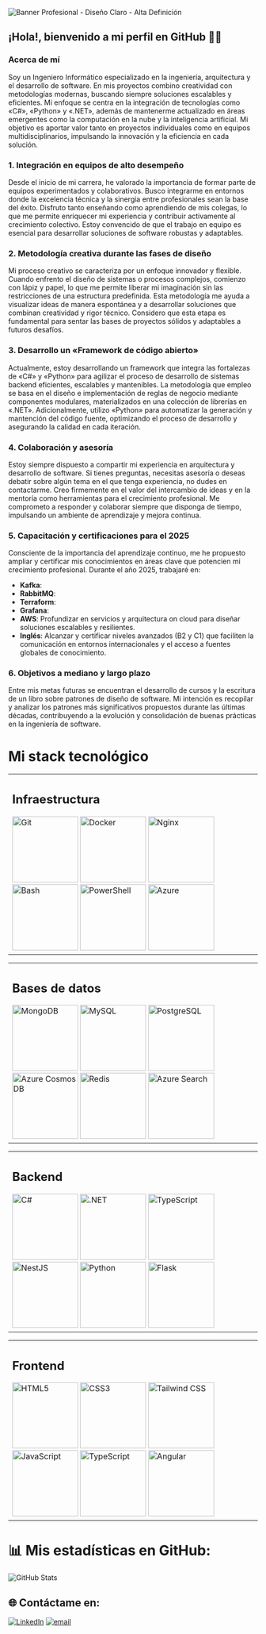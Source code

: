 ![Banner Profesional - Diseño Claro - Alta Definición](https://res.cloudinary.com/dqdvzzemd/image/upload/v1740083888/Banner_Profesional_-_Dise%C3%B1o_Claro_-_Alta_Definici%C3%B3n_mcgoiv.png)

## ¡Hola!, bienvenido a mi perfil en GitHub 👋🏻

### Acerca de mí

Soy un Ingeniero Informático especializado en la ingeniería, arquitectura y el desarrollo de software. En mis proyectos combino creatividad con metodologías modernas, buscando siempre soluciones escalables y eficientes. Mi enfoque se centra en la integración de tecnologías como «C#», «Python» y «.NET», además de mantenerme actualizado en áreas emergentes como la computación en la nube y la inteligencia artificial. Mi objetivo es aportar valor tanto en proyectos individuales como en equipos multidisciplinarios, impulsando la innovación y la eficiencia en cada solución.

### 1. Integración en equipos de alto desempeño

Desde el inicio de mi carrera, he valorado la importancia de formar parte de equipos experimentados y colaborativos. Busco integrarme en entornos donde la excelencia técnica y la sinergia entre profesionales sean la base del éxito. Disfruto tanto enseñando como aprendiendo de mis colegas, lo que me permite enriquecer mi experiencia y contribuir activamente al crecimiento colectivo. Estoy convencido de que el trabajo en equipo es esencial para desarrollar soluciones de software robustas y adaptables.

### 2. Metodología creativa durante las fases de diseño

Mi proceso creativo se caracteriza por un enfoque innovador y flexible. Cuando enfrento el diseño de sistemas o procesos complejos, comienzo con lápiz y papel, lo que me permite liberar mi imaginación sin las restricciones de una estructura predefinida. Esta metodología me ayuda a visualizar ideas de manera espontánea y a desarrollar soluciones que combinan creatividad y rigor técnico. Considero que esta etapa es fundamental para sentar las bases de proyectos sólidos y adaptables a futuros desafíos.

### 3. Desarrollo un «Framework de código abierto»

Actualmente, estoy desarrollando un framework que integra las fortalezas de «C#» y «Python» para agilizar el proceso de desarrollo de sistemas backend eficientes, escalables y mantenibles. La metodología que empleo se basa en el diseño e implementación de reglas de negocio mediante componentes modulares, materializados en una colección de librerías en «.NET». Adicionalmente, utilizo «Python» para automatizar la generación y mantención del código fuente, optimizando el proceso de desarrollo y asegurando la calidad en cada iteración.

### 4. Colaboración y asesoría

Estoy siempre dispuesto a compartir mi experiencia en arquitectura y desarrollo de software. Si tienes preguntas, necesitas asesoría o deseas debatir sobre algún tema en el que tenga experiencia, no dudes en contactarme. Creo firmemente en el valor del intercambio de ideas y en la mentoría como herramientas para el crecimiento profesional. Me comprometo a responder y colaborar siempre que disponga de tiempo, impulsando un ambiente de aprendizaje y mejora continua.

### 5. Capacitación y certificaciones para el 2025

Consciente de la importancia del aprendizaje continuo, me he propuesto ampliar y certificar mis conocimientos en áreas clave que potencien mi crecimiento profesional. Durante el año 2025, trabajaré en:

- **Kafka**: 
- **RabbitMQ**: 
- **Terraform**: 
- **Grafana**: 
- **AWS**: Profundizar en servicios y arquitectura on cloud para diseñar soluciones escalables y resilientes.
- **Inglés**: Alcanzar y certificar niveles avanzados (B2 y C1) que faciliten la comunicación en entornos internacionales y el acceso a fuentes globales de conocimiento.

### 6. Objetivos a mediano y largo plazo

Entre mis metas futuras se encuentran el desarrollo de cursos y la escritura de un libro sobre patrones de diseño de software. Mi intención es recopilar y analizar los patrones más significativos propuestos durante las últimas décadas, contribuyendo a la evolución y consolidación de buenas prácticas en la ingeniería de software.

<h1>Mi stack tecnológico</h1>
<div align="center">
  <table>
    <tr>
      <td>
        <h2>Infraestructura</h2>
        <div>
          <!-- «Git» -->
          <a href="https://github.com/"><img src="https://profilinator.rishav.dev/skills-assets/git-scm-icon.svg" alt="Git" height="133"/></a>
          <!-- «Docker» -->
          <a href="https://www.docker.com/"><img src="https://profilinator.rishav.dev/skills-assets/docker-original-wordmark.svg" alt="Docker" height="133"/></a>
          <!-- «Nginx» -->
          <a href="https://www.nginx.com/"><img src="https://profilinator.rishav.dev/skills-assets/nginx-original.svg" alt="Nginx" height="133"/></a>
          <!-- «Bash» -->
          <a href="https://www.gnu.org/software/bash/"><img src="https://profilinator.rishav.dev/skills-assets/gnu_bash-icon.svg" alt="Bash" height="133"/></a>
          <!-- «PowerShell» -->
          <a href="https://docs.microsoft.com/en-us/powershell/"><img src="https://profilinator.rishav.dev/skills-assets/powershell.png" alt="PowerShell" height="133"/></a>
          <!-- «Azure» -->
          <a href="https://azure.microsoft.com/en-in/"><img src="https://profilinator.rishav.dev/skills-assets/microsoft_azure-icon.svg" alt="Azure" height="133"/></a>
        </div>
      </td>
    </tr>
  </table>   
  <table>
    <tr>
      <td>
        <h2>Bases de datos</h2>
        <div>
          <!-- «MongoDB» -->
          <a href="https://www.mongodb.com/"><img src="https://res.cloudinary.com/dqdvzzemd/image/upload/v1740173173/1-_MongoDB_-_Tagged_e3qn8i.png" alt="MongoDB" height="133"/></a>
          <!-- «MySQL» -->
          <a href="https://www.mysql.com/"><img src="https://res.cloudinary.com/dqdvzzemd/image/upload/v1740245504/2-_MySQL_-_Tagged_hkpmid.png" alt="MySQL" height="133"/></a>
          <!-- «PostgreSQL» -->
          <a href="https://www.postgresql.org/"><img src="https://res.cloudinary.com/dqdvzzemd/image/upload/v1740246047/3-_PostgreSQL_-_Tagged_ccawcn.png" alt="PostgreSQL" height="133"/></a>
          <!-- «Azure Cosmos DB» -->
          <a href="https://learn.microsoft.com/es-es/azure/cosmos-db/"><img src="https://res.cloudinary.com/dqdvzzemd/image/upload/v1740247362/4-_Azure_Cosmos_DB_-_Tagged_luotsb.png" alt="Azure Cosmos DB" height="133"/></a>
          <!-- «Azure Cache for Redis» -->
          <a href="https://redis.io/"><img src="https://res.cloudinary.com/dqdvzzemd/image/upload/v1740249966/5-_Azure_Redis_Cache_-_Tagged_fghmgz.png" alt="Redis" height="133"/></a>
          <!-- «Azure Search» -->
          <a href="https://learn.microsoft.com/es-es/azure/search/"><img src="https://res.cloudinary.com/dqdvzzemd/image/upload/v1740249966/6-_Azure_Search_-_Tagged_wksu1d.png" alt="Azure Search" height="133"/></a>
        </div>
      </td>
    </tr>
  </table>
  <table>
    <tr>
      <td>
        <h2>Backend</h2>
        <div>
          <!-- «C#» -->
          <a href="https://docs.microsoft.com/es/dotnet/csharp/"><img src="https://res.cloudinary.com/dqdvzzemd/image/upload/v1740162860/1-_C_-_Tagged_q8vek6.png" alt="C#" height="133"/></a>
          <!-- «.NET» -->
          <a href="https://dotnet.microsoft.com/download/dotnet-framework"><img src="https://res.cloudinary.com/dqdvzzemd/image/upload/v1740162860/2-_.NET_Platform_-_Tagged_schvq7.png" alt=".NET" height="133"/></a>
          <!-- «TypeScript» -->
          <a href="https://www.typescriptlang.org/"><img src="https://res.cloudinary.com/dqdvzzemd/image/upload/v1740162860/3-_TypeScript_-_Tagged_te2g5p.png" alt="TypeScript" height="133"/></a>
          <!-- «NestJS» -->
          <a href="https://nestjs.com/"><img src="https://res.cloudinary.com/dqdvzzemd/image/upload/v1740162860/4-_NestJS_-_Tagged_aezbf9.png" alt="NestJS" height="133"/></a>
          <!-- «Python» -->
          <a href="https://www.python.org/"><img src="https://res.cloudinary.com/dqdvzzemd/image/upload/v1740162861/5-_Python_-_Tagged_yjj25g.png" alt="Python" height="133"/></a>
          <!-- «Flask» -->
          <a href="https://flask.palletsprojects.com/"><img src="https://res.cloudinary.com/dqdvzzemd/image/upload/v1740162860/6-_Flask_-_Tagged_r5a94m.png" alt="Flask" height="133"/></a>
        </div>
      </td>
    </tr>
  </table>    
  <table>
    <tr>
      <td>
        <h2>Frontend</h2>
        <div>
          <!-- «HTML5» -->
          <a href="https://en.wikipedia.org/wiki/HTML5"><img src="https://profilinator.rishav.dev/skills-assets/html5-original-wordmark.svg" alt="HTML5" height="133"/></a>
          <!-- «CSS3» -->
          <a href="https://www.w3schools.com/css/"><img src="https://profilinator.rishav.dev/skills-assets/css3-original-wordmark.svg" alt="CSS3" height="133"/></a>
          <!-- «Tailwind CSS» -->
          <a href="https://www.tailwindcss.com/"><img src="https://profilinator.rishav.dev/skills-assets/tailwindcss.svg" alt="Tailwind CSS" height="133"/></a>
          <!-- «JavaScript» -->
          <a href="https://www.javascript.com/"><img src="https://res.cloudinary.com/dqdvzzemd/image/upload/v1740098798/JavaScript_h918th.png" alt="JavaScript" height="133"/></a>
          <!-- «TypeScript» -->
          <a href="https://www.typescriptlang.org/"><img src="https://res.cloudinary.com/dqdvzzemd/image/upload/v1740098799/TypeScript_amnuil.png" alt="TypeScript" height="133"/></a>
          <!-- «Angular» -->
          <a href="https://angular.io/"><img src="https://profilinator.rishav.dev/skills-assets/angularjs-original.svg" alt="Angular" height="133"/></a>
        </div>
      </td>
    </tr>
  </table>
</div>

# 📊 Mis estadísticas en GitHub:
<div style="width: 100%;">
    <img 
        src="https://github-readme-stats.vercel.app/api/top-langs/?username=CristianRojasSoftwareDeveloper&theme=swift&hide_border=false&include_all_commits=false&count_private=false&card_width=850" 
        alt="GitHub Stats" 
        style="display: block;"
    >
</div>

## 🌐 Contáctame en:
[![LinkedIn](https://img.shields.io/badge/LinkedIn-%230077B5.svg?logo=linkedin&logoColor=white)](https://linkedin.com/in/cristian-rojas-software-engineer)
[![email](https://img.shields.io/badge/Email-D14836?logo=gmail&logoColor=white)](mailto:cristian.rojas.software.engineer@gmail.com)
